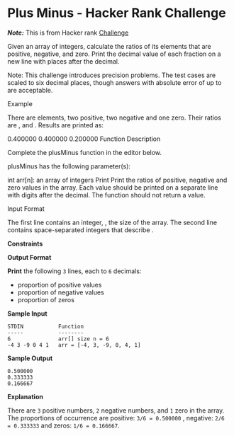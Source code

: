 # Plus Minus - Hacker Rank Challenge

**_Note:_** This is from Hacker rank [Challenge](https://www.hackerrank.com/challenges/one-month-preparation-kit-plus-minus/problem)

Given an array of integers, calculate the ratios of its elements that are positive, negative, and zero. Print the decimal value of each fraction on a new line with  places after the decimal.

Note: This challenge introduces precision problems. The test cases are scaled to six decimal places, though answers with absolute error of up to  are acceptable.

Example

There are  elements, two positive, two negative and one zero. Their ratios are ,  and . Results are printed as:

0.400000
0.400000
0.200000
Function Description

Complete the plusMinus function in the editor below.

plusMinus has the following parameter(s):

int arr[n]: an array of integers
Print
Print the ratios of positive, negative and zero values in the array. Each value should be printed on a separate line with  digits after the decimal. The function should not return a value.

Input Format

The first line contains an integer, , the size of the array.
The second line contains  space-separated integers that describe .

**Constraints**



**Output Format**

**Print** the following `3` lines, each to `6` decimals:
- proportion of positive values
- proportion of negative values
- proportion of zeros

**Sample Input**
```
STDIN           Function
-----           --------
6               arr[] size n = 6
-4 3 -9 0 4 1   arr = [-4, 3, -9, 0, 4, 1]
```
**Sample Output**
```
0.500000
0.333333
0.166667
```
**Explanation**

There are `3` positive numbers, `2` negative numbers, and `1` zero in the array.
The proportions of occurrence are positive: `3/6 = 0.500000` , negative: `2/6 = 0.333333` and zeros: `1/6 = 0.166667`.